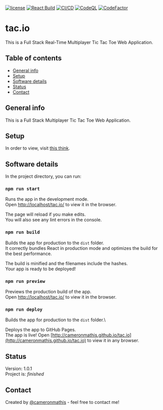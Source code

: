 [![license](https://img.shields.io/github/license/cameronmathis/tac.io)](LICENSE)
[![React Build](https://github.com/cameronmathis/tac.io/actions/workflows/react-build.yaml/badge.svg)](https://github.com/cameronmathis/tac.io/actions/workflows/react-build.yaml)
[![CI/CD](https://github.com/cameronmathis/tac.io/actions/workflows/ci-cd.yaml/badge.svg)](https://github.com/cameronmathis/tac.io/actions/workflows/ci-cd.yaml)
[![CodeQL](https://github.com/cameronmathis/tac.io/actions/workflows/codeql-analysis.yaml/badge.svg)](https://github.com/cameronmathis/tac.io/actions/workflows/codeql-analysis.yaml)
[![CodeFactor](https://www.codefactor.io/repository/github/cameronmathis/tac.io/badge)](https://www.codefactor.io/repository/github/cameronmathis/tac.io)

# tac.io

This is a Full Stack Real-Time Multiplayer Tic Tac Toe Web Application.

## Table of contents

- [General info](#general-info)
- [Setup](#setup)
- [Software details](#Software-details)
- [Status](#status)
- [Contact](#contact)

## General info

This is a Full Stack Multiplayer Tic Tac Toe Web Application.

## Setup

In order to view, visit [this think](http://cameronmathis.github.io/tac.io).

## Software details

In the project directory, you can run:

### `npm run start`

Runs the app in the development mode.\
Open [http://localhost/tac.io/](http://localhost/tac.io/) to view it in the browser.

The page will reload if you make edits.\
You will also see any lint errors in the console.

### `npm run build`

Builds the app for production to the `dist` folder.\
It correctly bundles React in production mode and optimizes the build for the best performance.

The build is minified and the filenames include the hashes.\
Your app is ready to be deployed!

### `npm run preview`

Previews the production build of the app.\
Open [http://localhost/tac.io/](http://localhost/tac.io/) to view it in the browser.

### `npm run deploy`

Builds the app for production to the `dist` folder.\

Deploys the app to GitHub Pages.\
The app is live! Open [http://cameronmathis.github.io/tac.io](http://cameronmathis.github.io/tac.io) to view it in any browser.

## Status

Version: 1.0.1 </br>
Project is: _finished_

## Contact

Created by [@cameronmathis](https://github.com/cameronmathis/) - feel free to contact me!

